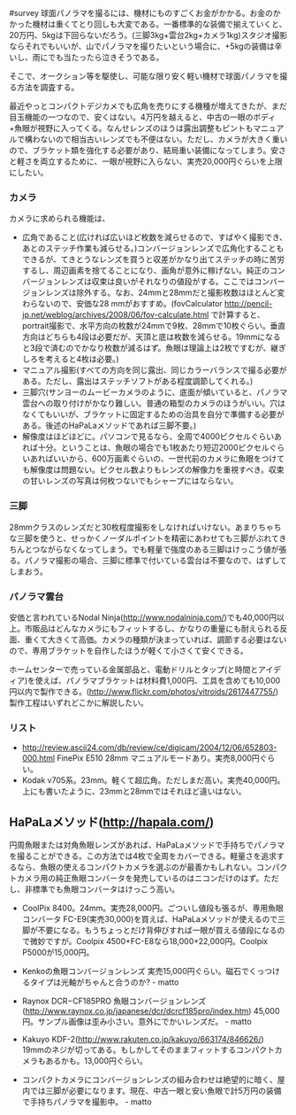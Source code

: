 #survey
球面パノラマを撮るには、機材にものすごくお金がかかる。お金のかかった機材は重くてとり回しも大変である。一番標準的な装備で揃えていくと、20万円、5kgは下回らないだろう。(三脚3kg+雲台2kg+カメラ1kg)スタジオ撮影ならそれでもいいが、山でパノラマを撮りたいという場合に、+5kgの装備は辛いし、雨にでも当たったら泣きそうである。

そこで、オークション等を駆使し、可能な限り安く軽い機材で球面パノラマを撮る方法を調査する。

最近やっとコンパクトデジカメでも広角を売りにする機種が増えてきたが、まだ目玉機能の一つなので、安くはない。4万円を越えると、中古の一眼のボディ+魚眼が視野に入ってくる。なんせレンズのほうは露出調整もピントもマニュアルで構わないので相当古いレンズでも不便はない。ただし、カメラが大きく重いので、ブラケット類を強化する必要があり、結局重い装備になってしまう。安さと軽さを両立するために、一眼が視野に入らない、実売20,000円ぐらいを上限にしたい。
### カメラ
カメラに求められる機能は、
* 広角であること(広ければ広いほど枚数を減らせるので、すばやく撮影でき、あとのステッチ作業も減らせる。)コンバージョンレンズで広角化することもできるが、てきとうなレンズを買うと収差がかなり出てステッチの時に苦労するし、周辺画素を捨てることになり、画角が意外に稼げない。純正のコンバージョンレンズは収束は良いがそれなりの値段がする。ここではコンバージョンレンズは除外する。なお、24mmと28mmだと撮影枚数はほとんど変わらないので、安価な28 mmがおすすめ。(fovCalculator http://pencil-jp.net/weblog/archives/2008/06/fov-calculate.html で計算すると、portrait撮影で、水平方向の枚数が24mmで9枚、28mmで10枚ぐらい。垂直方向はどちらも4段は必要だが、天頂と底は枚数を減らせる。19mmになると3段で済むのでかなり枚数が減るはず。魚眼は理論上は2枚ですむが、継ぎしろを考えると4枚は必要。)
* マニュアル撮影(すべての方向を同じ露出、同じカラーバランスで撮る必要がある。ただし、露出はステッチソフトがある程度調節してくれる。)
* 三脚穴(サンヨーのムービーカメラのように、底面が傾いていると、パノラマ雲台への取り付けがかなり難しい。普通の箱型のカメラのほうがいい。穴はなくてもいいが、ブラケットに固定するための治具を自分で準備する必要がある。後述のHaPaLaメソッドであれば三脚不要。)
* 解像度はほどほどに。パソコンで見るなら、全周で4000ピクセルぐらいあれば十分。ということは、魚眼の場合でも1枚あたり短辺2000ピクセルぐらいあればいいから、600万画素ぐらいの、一世代前のカメラに魚眼をつけても解像度は問題ない。ピクセル数よりもレンズの解像力を重視すべき。収束の甘いレンズの写真は何枚つないでもシャープにはならない。
### 三脚
28mmクラスのレンズだと30枚程度撮影をしなければいけない。あまりちゃちな三脚を使うと、せっかくノーダルポイントを精密にあわせても三脚がぶれてきちんとつながらなくなってしまう。でも軽量で強度のある三脚はけっこう値が張る。パノラマ撮影の場合、三脚に標準で付いている雲台は不要なので、はずしてしまおう。
### パノラマ雲台
安価と言われているNodal Ninja(http://www.nodalninja.com/)でも40,000円以上。市販品はどんなカメラにもフィットするし、かなりの重量にも耐えられる反面、重くて大きくて高価。カメラの種類が決まっていれば、調節する必要はないので、専用ブラケットを自作したほうが軽くて小さくて安くできる。

ホームセンターで売っている金属部品と、電動ドリルとタップ(と時間とアイディア)を使えば、パノラマブラケットは材料費1,000円、工具を含めても10,000円以内で製作できる。(http://www.flickr.com/photos/vitroids/2617447755/)
製作工程はいずれどこかに解説したい。
### リスト
* http://review.ascii24.com/db/review/ce/digicam/2004/12/06/652803-000.html FinePix E510 28mm マニュアルモードあり。実売8,000円ぐらい。
* Kodak v705系。23mm。軽くて超広角。ただしまだ高い。実売40,000円。上にも書いたように、23mmと28mmではそれほど違いはない。

## HaPaLaメソッド(http://hapala.com/)
円周魚眼または対角魚眼レンズがあれば、HaPaLaメソッドで手持ちでパノラマを撮ることができる。この方法では4枚で全周をカバーできる。軽量さを追求するなら、魚眼の使えるコンパクトカメラを選ぶのが最善かもしれない。コンパクトカメラ用の純正魚眼コンバータを発売しているのはニコンだけのはず。ただし、非標準でも魚眼コンバータはけっこう高い。
* CoolPix 8400。24mm。実売28,000円。ごついし値段も張るが、専用魚眼コンバータ FC-E9(実売30,000)を買えば、HaPaLaメソッドが使えるので三脚が不要になる。もうちょっとだけ背伸びすれば一眼が買える値段になるので微妙ですが。Coolpix 4500+FC-E8なら18,000+22,000円。Coolpix P5000が15,000円。

* Kenkoの魚眼コンバージョンレンズ 実売15,000円ぐらい。磁石でくっつけるタイプは光軸がちゃんと合うのか? - matto 
* Raynox DCR−CF185PRO 魚眼コンバージョンレンズ(http://www.raynox.co.jp/japanese/dcr/dcrcf185pro/index.htm) 45,000円。サンプル画像は歪み小さい。意外にでかいレンズだ。 - matto 
* Kakuyo KDF-2(http://www.rakuten.co.jp/kakuyo/663174/846626/) 19mmのネジが切ってある。もしかしてそのままフィットするコンパクトカメラもあるかも。13,000円ぐらい。
* コンパクトカメラにコンバージョンレンズの組み合わせは絶望的に暗く、屋内では三脚が必要になります。現在、中古一眼と安い魚眼で計5万円の装備で手持ちパノラマを撮影中。 - matto 
<!--  -->

